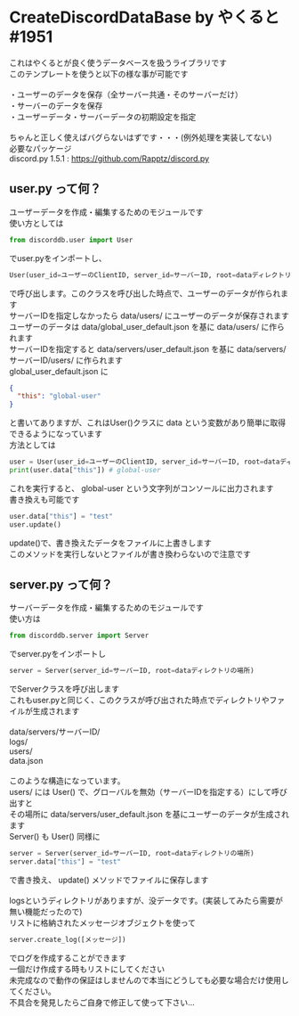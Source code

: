 # CreateDiscordDataBase by やくると#1951
これはやくるとが良く使うデータベースを扱うライブラリです<br>
このテンプレートを使うと以下の様な事が可能です<br>
<br>
・ユーザーのデータを保存（全サーバー共通・そのサーバーだけ）<br>
・サーバーのデータを保存<br>
・ユーザーデータ・サーバーデータの初期設定を指定<br>
<br>
ちゃんと正しく使えばバグらないはずです・・・(例外処理を実装してない)<br>
必要なパッケージ<br>
discord.py 1.5.1  : https://github.com/Rapptz/discord.py

## user.py って何？
ユーザーデータを作成・編集するためのモジュールです<br>
使い方としては

```python
from discorddb.user import User
```

でuser.pyをインポートし、

```python
User(user_id=ユーザーのClientID, server_id=サーバーID, root=dataディレクトリの場所)
```

で呼び出します。このクラスを呼び出した時点で、ユーザーのデータが作られます<br>
サーバーIDを指定しなかったら data/users/ にユーザーのデータが保存されます<br>
ユーザーのデータは data/global_user_default.json を基に data/users/ に作られます<br>
サーバーIDを指定すると data/servers/user_default.json を基に data/servers/サーバーID/users/ に作られます<br>
global_user_default.json に

```json
{
  "this": "global-user"
}
```

と書いてありますが、これはUser()クラスに data という変数があり簡単に取得できるようになっています<br>
方法としては

```python
user = User(user_id=ユーザーのClientID, server_id=サーバーID, root=dataディレクトリの場所)
print(user.data["this"]) # global-user
```

これを実行すると、 global-user という文字列がコンソールに出力されます<br>
書き換えも可能です

```python
user.data["this"] = "test"
user.update()
```

update()で、書き換えたデータをファイルに上書きします<br>
このメソッドを実行しないとファイルが書き換わらないので注意です

## server.py って何？
サーバーデータを作成・編集するためのモジュールです<br>
使い方は

```python
from discorddb.server import Server
```

でserver.pyをインポートし

```python
server = Server(server_id=サーバーID, root=dataディレクトリの場所)
```

でServerクラスを呼び出します<br>
これもuser.pyと同じく、このクラスが呼び出された時点でディレクトリやファイルが生成されます<br>
<br>
data/servers/サーバーID/<br>
  logs/<br>
  users/<br>
  data.json<br>
<br>
このような構造になっています。<br>
users/ には User() で、グローバルを無効（サーバーIDを指定する）にして呼び出すと<br>
その場所に data/servers/user_default.json を基にユーザーのデータが生成されます<br>
Server() も User() 同様に

```python
server = Server(server_id=サーバーID, root=dataディレクトリの場所)
server.data["this"] = "test"
```

で書き換え、 update() メソッドでファイルに保存します<br>
<br>
logsというディレクトリがありますが、没データです。(実装してみたら需要が無い機能だったので)<br>
リストに格納されたメッセージオブジェクトを使って

```python
server.create_log([メッセージ])
```

でログを作成することができます<br>
一個だけ作成する時もリストにしてください<br>
未完成なので動作の保証はしませんので本当にどうしても必要な場合だけ使用してください。<br>
不具合を発見したらご自身で修正して使って下さい…
